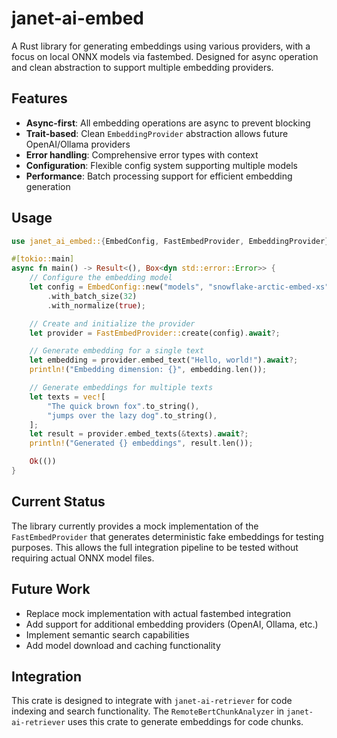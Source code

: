 # janet-ai-embed

A Rust library for generating embeddings using various providers, with a focus on local ONNX models via fastembed. Designed for async operation and clean abstraction to support multiple embedding providers.

## Features

- **Async-first**: All embedding operations are async to prevent blocking
- **Trait-based**: Clean `EmbeddingProvider` abstraction allows future OpenAI/Ollama providers
- **Error handling**: Comprehensive error types with context
- **Configuration**: Flexible config system supporting multiple models
- **Performance**: Batch processing support for efficient embedding generation

## Usage

```rust
use janet_ai_embed::{EmbedConfig, FastEmbedProvider, EmbeddingProvider};

#[tokio::main]
async fn main() -> Result<(), Box<dyn std::error::Error>> {
    // Configure the embedding model
    let config = EmbedConfig::new("models", "snowflake-arctic-embed-xs".to_string())
        .with_batch_size(32)
        .with_normalize(true);

    // Create and initialize the provider
    let provider = FastEmbedProvider::create(config).await?;

    // Generate embedding for a single text
    let embedding = provider.embed_text("Hello, world!").await?;
    println!("Embedding dimension: {}", embedding.len());

    // Generate embeddings for multiple texts
    let texts = vec![
        "The quick brown fox".to_string(),
        "jumps over the lazy dog".to_string(),
    ];
    let result = provider.embed_texts(&texts).await?;
    println!("Generated {} embeddings", result.len());

    Ok(())
}
```

## Current Status

The library currently provides a mock implementation of the `FastEmbedProvider` that generates deterministic fake embeddings for testing purposes. This allows the full integration pipeline to be tested without requiring actual ONNX model files.

## Future Work

- Replace mock implementation with actual fastembed integration
- Add support for additional embedding providers (OpenAI, Ollama, etc.)
- Implement semantic search capabilities
- Add model download and caching functionality

## Integration

This crate is designed to integrate with `janet-ai-retriever` for code indexing and search functionality. The `RemoteBertChunkAnalyzer` in `janet-ai-retriever` uses this crate to generate embeddings for code chunks.